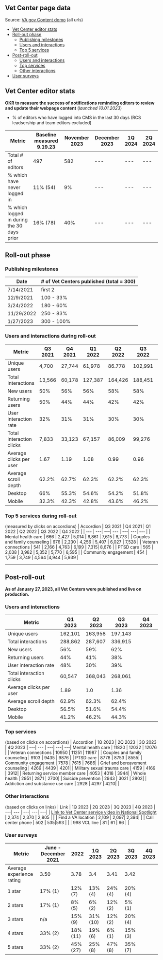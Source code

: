 ## Vet Center page data
Source: [VA.gov Content domo](https://va-gov.domo.com/page/426422632?userId=1456263200) (all urls)

- [Vet Center editor stats](#vet-center-editor-stats)
- [Roll-out phase](#roll-out-phase)
  - [Publishing milestones](#publishing-milestones)
  - [Users and interactions](#users-and-interactions-during-roll-out)
  - [Top 5 services](#top-5-services-during-roll-out)
- [Post-roll-out](#post-roll-out)
  - [Users and interactions](#users-and-interactions)
  - [Top services](#top-services)
  - [Other interactions](#other-interactions)
- [User surveys](#user-surveys)
  
## Vet Center editor stats
**OKR to measure the success of notifications reminding editors to review and update their webpage content** (_launched 10.01.2023_)
- % of editors who have logged into CMS in the last 30 days (RCS leadsership and team editors excluded)

| Metric | Baseline measured 9.19.23 | November 2023 | December 2023 | 1Q 2024 | 2Q 2024|
|---|---|---|---|---|---|
| Total # of editors | 497 |582|---|---|---|
| % which have never logged in | 11% (54) |9% |---|---|---|
| % which logged in during the 30 days prior | 16% (78) | 40% |---|---|---|

## Roll-out phase

### Publishing milestones
| Date | # of Vet Centers published (total = 300)|
| --- | ---|
| 7/14/2021 | first 2 |
| 12/9/2021 | 100 - 33% |
| 3/24/2022 | 180 - 60% |
| 11/29/2022| 250 - 83% | 
| 1/27/2023 | 300 - 100% |

### Users and interactions during roll-out
| 	Metric	|	Q3 2021	| 	Q4 2021 | 	Q1 2022 	|	Q2 2022 | Q3 2022 | Q4 2022 | 
| --- | ---| ---| --- | ---| ---| --- | 
| Unique users	| 4,700 | 27,744 | 61,978 | 86.778 | 102,991 | 125,589 | 
| Total interactions	| 13,566 | 60,178 | 127,387 | 164,426 | 188,451 | 220,283 | 
| New users| 50% | 56% | 56% | 58% | 58% | 59% | 
| Returning users | 50%| 44% | 44% | 42% | 42% |41% | 
| User interaction rate | 32% | 31% | 31% | 30% | 30% | 46% | 
| Total interaction clicks | 7,833 | 33,123 | 67,157 | 86,009 | 99,276 | 189, 276 | 
| Average clicks per user | 1.67 | 1.19 | 1.08 | 0.99 | 0.96 | 1.51
| Average scroll depth | 62.2% | 62.7% | 62.3%  | 62.2% | 62.3% | 62.5%
| Desktop | 66% | 55.3% | 54.6% | 54.2% | 51.8% | 50.9% | 
| Mobile |  32.3%  | 42.3% | 42.8% | 43.6% | 46.2% | 47.0%

### Top 5 services during roll-out
(measured by clicks on accordions)
| Accordion | Q3 2021	| Q4 2021 | 	Q1 2022 	|	Q2 2022 | Q3 2022 | Q4 2022 | 
| --- | ---| ---| --- | ---| ---| --- | 
| Mental health care | 666 | 2,427 | 5,014 | 6,861 | 7,615 | 8,773 | 
| Couples and family counseling | 676 | 2,230 | 4,256 | 5,407 | 6,027 | 7,528 |
| Veteran connections | 541 | 2,166 | 4,763 | 6,199 | 7,315| 8,676 | 
| PTSD care | 565 | 2,038 | 3,982 | 5,352 | 5,770 | 6,595 | 
| Community engagement | 454 | 1,759 | 3,749 | 4,564 |4,944 | 5,939 |

---

## Post-roll-out
**As of January 27, 2023, all Vet Centers were published and live on production.** 

### Users and interactions
| 	Metric | Q1 2023	| Q2 2023	| Q3 2023 | Q4 2023 |
| --- | ---| ---| --- | ---| 
| Unique users	| 162,101 | 163,958 | 197,143 | |
| Total interactions | 288,862 | 287,607 | 336,915 | |
| New users| 56% | 59% | 62% | 
| Returning users | 44% | 41% | 38%| 
| User interaction rate | 48% | 30% |39% | 
| Total interaction clicks | 60,547 | 368,043 | 268,061|
| Average clicks per user | 1.89 | 1.0 | 1.36 |
| Average scroll depth | 62.9% | 62.3% |  62.4% |
| Desktop | 56.5% | 51.6% |54.4%  |
| Mobile | 41.2% | 46.2% | 44.3%|

### Top services
(based on clicks on accordions)
| Accordion | 1Q 2023 | 2Q 2023 | 3Q 2023 | 4Q 2023
| ---| --- | ---| ---| ---| 
Mental health care  	|	11820	|	12032	|	12076 | |
Veteran connections  	|	10950	|	11251	|	11987 | |
Couples and family counseling  	|	9103	|	9435	|	9876 | |
PTSD care  	|	8778	|	8753	|	8555| |
Community engagement  	|	7578	|	7615	|	7686| |
Grief and bereavement counseling  	|	4269	|	4439	|	4201| |
Military sexual trauma care  	|	4159	|	4169	|	3912| |
Returning service member care	|	4053	|	4018	|	3944| |
Whole health  	|	2951	|	2871	|	2700| |
Suicide prevention  	|	2943	|	3021	|	2802| |
Addiction and substance use care  	|	2928	|	4297	|	4210| |

### Other interactions
(based on clicks on links)
| Link | 1Q 2023 | 2Q 2023 | 3Q 2023 | 4Q 2023
| ---| --- | ---| ---| ---| 
| [Link to Vet Center service video in National Spotlight](https://www.youtube.com/watch?v=VMzkZNbKk1I&feature=youtu.be)	|	2,374	|	2,370	|	2,805 | |
| Find a VA location | 2,109 | 2,097| 2,394| | 
| Call center phone | 502 | 535|593 | |
| 998 VCL line | 81 | 61 | 66 | |

### User surveys

| Metric | June - December 2021 | 2022 | 1Q 2023 | 2Q 2023 | 3Q 2023 | 4Q 2023
| ---| --- | ---| ---| ---| ---| ---
| Average experience rating | 3.50 | 3.78 | 3.4  |3.41 |3.42 | |
| 1 star | 17% (1) | 12% (7) | 13% (4) | 24% (4) |20% (4) | |
| 2 stars | 17% (1)  | 8% (5) | 6% (2)  |12% (2) |5% (1)  | |
| 3 stars | n/a | 15% (9) |31% (10)  |12% (2) | 20% (4)| |
| 4 stars | 33% (2) | 18% (11) | 19% (6)  | 6% (1) |15% (3)  | |
| 5 stars | 33% (2) | 45% (27) | 25% (8) |47% (8) | 35% (7) | |
